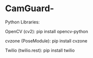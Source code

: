 # CamGuard-

Python Libraries:

OpenCV (cv2): pip install opencv-python

cvzone (PoseModule): pip install cvzone

Twilio (twilio.rest): pip install twilio


